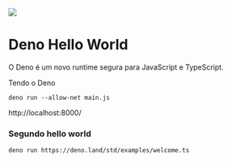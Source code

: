 ![](https://deno.land/v1.jpg)

# Deno Hello World

O Deno é um novo runtime segura para JavaScript e TypeScript.

Tendo o Deno

    deno run --allow-net main.js


http://localhost:8000/

### Segundo hello world

    deno run https://deno.land/std/examples/welcome.ts